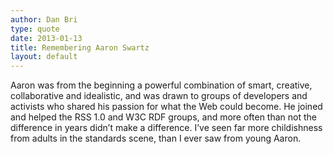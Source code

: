 ```yaml
---
author: Dan Bri
type: quote
date: 2013-01-13
title: Remembering Aaron Swartz
layout: default
---
```

Aaron was from the beginning a powerful combination of smart, creative, collaborative and idealistic, and was drawn to groups of developers and activists who shared his passion for what the Web could become. He joined and helped the RSS 1.0 and W3C RDF groups, and more often than not the difference in years didn’t make a difference. I’ve seen far more childishness from adults in the standards scene, than I ever saw from young Aaron.
